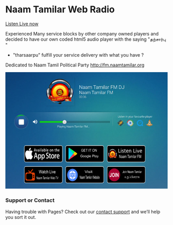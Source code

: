 # Naam Tamilar Web Radio
[Listen Live now](http://fm.naamtamilar.org)


Experienced Many service blocks by other company owned players and decided to have our own coded html5 audio player with the saying "தற்சார்பு " 
- "tharsaarpu" fulfill your service delivery with what you have ? 

Dedicated to Naam Tamil Political Party
http://fm.naamtamilar.org

![Naam Tamilar Web Radio](https://github.com/karthikindia/ntkshoutcastplayer/blob/master/ntkwebradio.png)

### Support or Contact

Having trouble with Pages? Check out our [contact support](https://www.karthik.sg) and we’ll help you sort it out.
